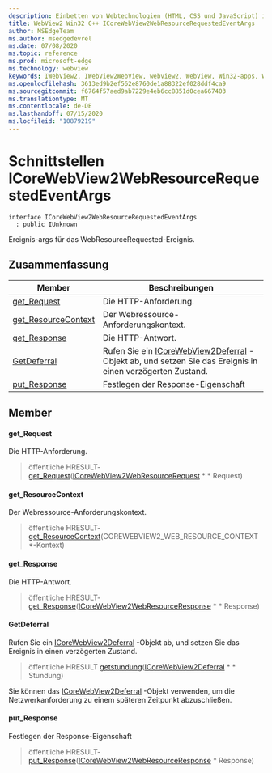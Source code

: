 ```yaml
---
description: Einbetten von Webtechnologien (HTML, CSS und JavaScript) in ihre systemeigenen Anwendungen mit dem Microsoft Edge WebView2-Steuerelement
title: WebView2 Win32 C++ ICoreWebView2WebResourceRequestedEventArgs
author: MSEdgeTeam
ms.author: msedgedevrel
ms.date: 07/08/2020
ms.topic: reference
ms.prod: microsoft-edge
ms.technology: webview
keywords: IWebView2, IWebView2WebView, webview2, WebView, Win32-apps, Win32, Edge, ICoreWebView2, ICoreWebView2Controller, Browser-Steuerelement, Edge-HTML, ICoreWebView2WebResourceRequestedEventArgs
ms.openlocfilehash: 3613ed9b2ef562e8760de1a88322ef028ddf4ca9
ms.sourcegitcommit: f6764f57aed9ab7229e4eb6cc8851d0cea667403
ms.translationtype: MT
ms.contentlocale: de-DE
ms.lasthandoff: 07/15/2020
ms.locfileid: "10879219"
---
```

# Schnittstellen ICoreWebView2WebResourceRequestedEventArgs 

```
interface ICoreWebView2WebResourceRequestedEventArgs
  : public IUnknown
```

Ereignis-args für das WebResourceRequested-Ereignis.

## Zusammenfassung

 Member                        | Beschreibungen
--------------------------------|---------------------------------------------
[get_Request](#get_request) | Die HTTP-Anforderung.
[get_ResourceContext](#get_resourcecontext) | Der Webressource-Anforderungskontext.
[get_Response](#get_response) | Die HTTP-Antwort.
[GetDeferral](#getdeferral) | Rufen Sie ein [ICoreWebView2Deferral](icorewebview2deferral.md) -Objekt ab, und setzen Sie das Ereignis in einen verzögerten Zustand.
[put_Response](#put_response) | Festlegen der Response-Eigenschaft

## Member

#### get_Request 

Die HTTP-Anforderung.

> öffentliche HRESULT- [get_Request](#get_request)([ICoreWebView2WebResourceRequest](icorewebview2webresourcerequest.md) * * Request)

#### get_ResourceContext 

Der Webressource-Anforderungskontext.

> öffentliche HRESULT- [get_ResourceContext](#get_resourcecontext)(COREWEBVIEW2_WEB_RESOURCE_CONTEXT *-Kontext)

#### get_Response 

Die HTTP-Antwort.

> öffentliche HRESULT- [get_Response](#get_response)([ICoreWebView2WebResourceResponse](icorewebview2webresourceresponse.md) * * Response)

#### GetDeferral 

Rufen Sie ein [ICoreWebView2Deferral](icorewebview2deferral.md) -Objekt ab, und setzen Sie das Ereignis in einen verzögerten Zustand.

> öffentliche HRESULT [getstundung](#getdeferral)([ICoreWebView2Deferral](icorewebview2deferral.md) * * Stundung)

Sie können das [ICoreWebView2Deferral](icorewebview2deferral.md) -Objekt verwenden, um die Netzwerkanforderung zu einem späteren Zeitpunkt abzuschließen.

#### put_Response 

Festlegen der Response-Eigenschaft

> öffentliche HRESULT- [put_Response](#put_response)([ICoreWebView2WebResourceResponse](icorewebview2webresourceresponse.md) * Response)

